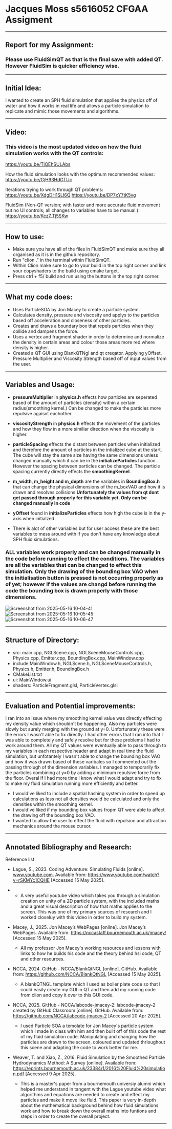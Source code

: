 # Jacques Moss s5616052 CFGAA Assigment
------------------------------------------------------------------------------------------------------------------------------------------------------
## Report for my Assignment:

### Please use FluidSimQT as that is the final save with added QT. However FluidSim is quicker efficiency wise.
------------------------------------------------------------------------------------------------------------------------------------------------------
## Initial Idea:

I wanted to create an SPH fluid simulation that applies the physics off of water and how it works in real life and allows a particle simulation to replicate and mimic those movements and algorithms.

------------------------------------------------------------------------------------------------------------------------------------------------------
##  Video:
### This video is the most updated video on how the fluid simulation works with the QT controls:
https://youtu.be/TiQEhSULAbs 

How the fluid simulation looks with the optimum recommended values:
https://youtu.be/GjH93HdGTUc

Iterations trying to work through QT problems:
https://youtu.be/XdgDH1SLI6Q 
https://youtu.be/DP7xY7tK5vg 

FluidSim (Non-QT version; with faster and more accurate fluid movement but no UI controls; all changes to variables have to be manual.):
https://youtu.be/Kcz7_Tj5SKw 


------------------------------------------------------------------------------------------------------------------------------------------------------
## How to use:

- Make sure you have all of the files in FluidSimQT and make sure they all organised as it is in the github repository.
- Run "clion ." in the terminal within FluidSimQT.
- Within Clion make sure to go to your build in the top right corner and link your copyshaders to the build using cmake target.
- Press ctrl + f5/ build and run using the buttons in the top right corner.
------------------------------------------------------------------------------------------------------------------------------------------------------
## What my code does:

- Uses ParticleSOA by Jon Macey to create a particle system.
- Calculates density, pressure and viscosity and applys to the particles based off acceleration and closeness of other particles.
- Creates and draws a boundary box that repels particles when they collide and dampens the force.
- Uses a vertex and fragment shader in order to determine and normalize the density in certain areas and colour those areas more red where density is higher.
- Created a QT GUI using BlankQTNgl and qt creqator. Applying yOffset, Pressure Multiplier and Viscosity Strength based off of input values from the user.
------------------------------------------------------------------------------------------------------------------------------------------------------
## Variables and Usage:
- **pressureMultiplier** in **physics.h** effects how particles are seperated based of the amount of particles (density) within a certain radius(smoothing kernel.) Can be changed to make the particles more repulsive agaisnt eachother.
- **viscosityStrength** in **physics.h** effects the movement of the particles and how they flow in a more similiar direction when the viscosity is higher.
- **particleSpacing** effects the distant between particles when initialized and therefore the amount of particles in the intialized cube at the start. The cube will stay the same size having the same dimensions unless changed manually which it can be in the **initializeParticles** function. However the spacing between particles can be changed. The particle spacing currently directly effects the **smoothingKernel**. 
- **m_width, m_height and m_depth** are the variables in **BoundingBox.h** that can change the physical dimensions of the m_boxVAO and how it is drawn and resolves collisions.**Unfortunately the values from qt dont get passed through properly for this variable yet. Only can be changed manually in code**
- **yOffset** found in **initializeParticles** effects how high the cube is in the y-axis when initialzed.

- There is alot of other variables but for user access these are the best variables to mess around with if you don't have any knowledge about SPH fluid simulations.

### ALL variables work properly and can be changed manually in the code before running to effect the conditions. The variables are all the variables that can be changed to effect this simulation. Only the drawing of the bounding box VAO when the initialisation button is pressed is not occurring properly as of yet; however if the values are changd before running the code the bounding box is drawn properly with those dimensions.


![Screenshot from 2025-05-16 10-04-41](https://github.com/user-attachments/assets/2de94072-1abc-4a23-8a89-a69aec072acd)
![Screenshot from 2025-05-16 10-05-45](https://github.com/user-attachments/assets/11c19ebb-6d49-48bb-9ee9-d5ca7eccbb3f)
![Screenshot from 2025-05-16 10-06-47](https://github.com/user-attachments/assets/37bb2fc2-045c-4a57-a989-8d4a59063a08)

-------------------------------------------------------------
## Structure of Directory:

- src: main.cpp, NGLScene.cpp, NGLSceneMouseControls.cpp, Physics.cpp, Emitter.cpp, BoundingBox.cpp, MainWindow.cpp
- include:MainWindow.h, NGLScene.h, NGLSceneMouseControls.h, Physics.h, Emitter.h, BoundingBox.h
- CMakeList.txt
- ui: MainWindow.ui
- shaders: ParticleFragment.glsl, ParticleVertex.glsl
------------------------------------------------------------------------------------------------------------------------------------------------------
## Evaluation and Potential improvements:
I ran into an issue where my smoothing kernel value was directly effecting my density value which shouldn't be happening. Also my particles were slowly but surely merging with the ground at y=0. Unfortunately these were the errors I wasn't able to fix directly. I had other errors that I ran into that I was able to completely and safely resolve but for these problems I had to work around them. All my QT values were eventually able to pass through to my variables in each respective header and adapt in real time the fluid simulation, but unfotantely I wasn't able to change the bounding box VAO and how it was drawn based of these varibales so I commented out the passing throiugh of the dimension variables. I managed to temporarily fix the particles combining at y=0 by adding a minimum repulsive force from the floor. Overal if I had more time I know what I would adapt and try to fix to make my fluid simulation running more efficiently and better.


- I would've liked to include a spatial hashing system in order to speed up calculations as less not all densities would be calculated and only the densities within the smoothing kernel.
- I would've liked if my bounding box values fropm QT were able to affect the drawing off the bounding box VAO.
- I wanted to allow the user to effect the fluid with repulsion and attraction mechanics around the mouse cursor.

------------------------------------------------------------------------------------------------------------------------------------------------------
## Annotated Bibliography and Research:

Reference list
- Lague, S., 2023. Coding Adventure: Simulating Fluids [online]. www.youtube.com. Available from: https://www.youtube.com/watch?v=rSKMYc1CQHE [Accessed 15 May 2025].
- - A very useful youtube video which takes you through a simulation creation on unity of a 2D particle system, with the included maths and a great visual description of how that maths applies to the screen. This was one of my primary sources of research and I worked closeluy with this video in order to build my system.

- Macey, J., 2025. Jon Macey’s WebPages [online]. Jon Macey’s WebPages. Available from: https://nccastaff.bournemouth.ac.uk/jmacey/ [Accessed 15 May 2025].
  - All my professor Jon Macey's working resources and lessons with links to how he builds his code and the theory behind hsi code, QT and other resources.
  
- NCCA, 2024. GitHub - NCCA/BlankQtNGL [online]. GitHub. Available from: https://github.com/NCCA/BlankQtNGL [Accessed 15 May 2025].
  - A blankQTNGL template which I used as boiler plate code so that I could easily create my GUI in QT and then add my running code from clion and copy it over to this GUI code.

- NCCA, 2025. GitHub - NCCA/labcode-jmacey-2: labcode-jmacey-2 created by GitHub Classroom [online]. GitHub. Available from: https://github.com/NCCA/labcode-jmacey-2 [Accessed 20 Apr 2025].
  - I used Particle SOA a temolate for Jon Macey's particle system which I made in class with him and then built off of this code the rest of my fluid simulation code. Manipulating and changing how the particles are drawn to the screen, coloured and updated thrloughout this scene and adapting the code to work better for me.

- Weaver, T. and Xiao, Z., 2016. Fluid Simulation by the Smoothed Particle Hydrodynamics Method: A Survey [online]. Available from: https://eprints.bournemouth.ac.uk/23384/1/2016%20Fluid%20simulation.pdf [Accessed 9 Apr 2025].
  - This is a master's paper from a bournemouth universiy alumni which helped me understand in tangent with the Lague youtube video what algorithms and equations are needed to create and effect my particles and make it move like fluid. This paper is very in-depth about the mathematical background behind how fluid simulations work and how to break down the overall maths into funtions and steps in order to create the overall project.

------------------------------------------------------------------------------------------------------------------------------------------------------



